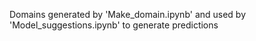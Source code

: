 Domains generated by 'Make_domain.ipynb' and used by 'Model_suggestions.ipynb' to generate predictions
